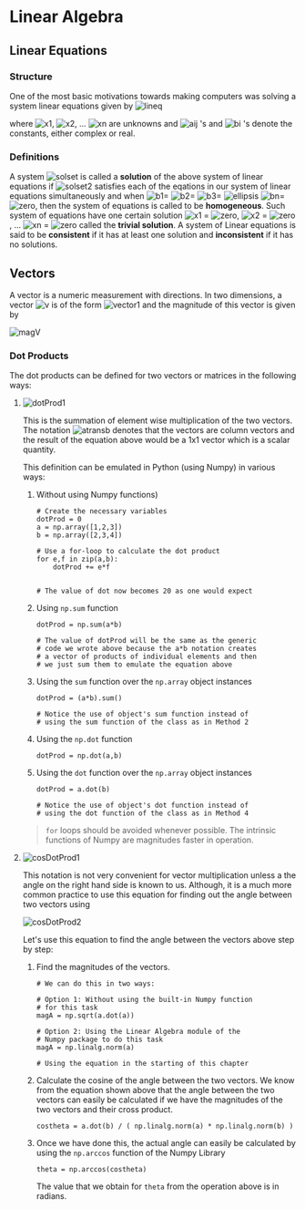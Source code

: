 # Linear Algebra

## Linear Equations

### Structure

One of the most basic motivations towards making computers was solving a system linear equations given by 
![lineq](http://mathurl.com/yacqpchy.png)

where ![x1](http://mathurl.com/2ga69bb.png), ![x2](http://mathurl.com/2cbdldp.png), ... ![xn](http://mathurl.com/3ac5npr.png) are unknowns and ![aij](http://mathurl.com/nb755rs.png) 's and ![bi](http://mathurl.com/y94hxh5j.png) 's  denote the constants, either complex or real. 

### Definitions
A system ![solset](http://mathurl.com/yc9hspko.png) is called a **solution** of the above system of linear equations if ![solset2](http://mathurl.com/yckmsc45.png) satisfies each of the eqations in our system of linear equations simultaneously and when ![b1=](http://mathurl.com/yd44a5r8.png) ![b2=](http://mathurl.com/y7l9ygqn.png) ![b3=](http://mathurl.com/y9ld77ug.png) ![ellipsis](http://mathurl.com/3dfnuhs.png) ![bn=](http://mathurl.com/y7fzg8ng.png) ![zero](http://mathurl.com/2vzzs3z.png), then the system of equations is called to be **homogeneous**. Such system of equations have one certain solution ![x1](http://mathurl.com/2ga69bb.png) = ![zero](http://mathurl.com/2vzzs3z.png), ![x2](http://mathurl.com/2cbdldp.png) = ![zero](http://mathurl.com/2vzzs3z.png), ... ![xn](http://mathurl.com/3ac5npr.png) = ![zero](http://mathurl.com/2vzzs3z.png) called the **trivial solution**. A system of Linear equations is said to be **consistent** if it has at least one solution and **inconsistent** if it has no solutions.



## Vectors

A vector is a numeric measurement with directions. In two dimensions, a vector ![v](http://mathurl.com/36zvquj.png) is of the form ![vector1](http://mathurl.com/y93w4hhl.png) and the magnitude of this vector is given by 

![magV](http://mathurl.com/y8nt6wqb.png) 

### Dot Products 

The dot products can be defined for two vectors or matrices in the following ways:

1. ![dotProd1](http://mathurl.com/y9qc43b6.png)

	This is the summation of element wise multiplication of the two vectors. The notation ![atransb](http://mathurl.com/y7wgs22g.png) denotes that the vectors are column vectors and the result of the equation above would be a 1x1 vector which is a scalar quantity. 
	
	This definition can be emulated in Python (using Numpy) in various ways:
	
	1. Without using Numpy functions)
	
		```
		# Create the necessary variables
		dotProd = 0
		a = np.array([1,2,3])
		b = np.array([2,3,4])
		
		# Use a for-loop to calculate the dot product
		for e,f in zip(a,b):
	 		dotProd += e*f
	 		
	 	
	 	# The value of dot now becomes 20 as one would expect
	 	```
	 
	2. Using `np.sum` function

		```
		dotProd = np.sum(a*b)
		
		# The value of dotProd will be the same as the generic 
		# code we wrote above because the a*b notation creates 
		# a vector of products of individual elements and then
		# we just sum them to emulate the equation above
		```
		
	3. Using the `sum` function over the `np.array` object instances

		```
		dotProd = (a*b).sum()
		
		# Notice the use of object's sum function instead of
		# using the sum function of the class as in Method 2
		```
	
	4. Using the `np.dot` function

		```
		dotProd = np.dot(a,b)
		```	
		
	5. Using the `dot` function over the `np.array` object instances

		```
		dotProd = a.dot(b)
		
		# Notice the use of object's dot function instead of
		# using the dot function of the class as in Method 4
		```
		
	> `for` loops should be avoided whenever possible. The intrinsic functions of Numpy are magnitudes faster in operation.

2. ![cosDotProd1](http://mathurl.com/ycpoyuxb.png)
	
	This notation is not very convenient for vector multiplication unless a the angle on the right hand side is known to us. Although, it is a much more common practice to use this equation for finding out the angle between two vectors using 
	
	![cosDotProd2](http://mathurl.com/yd35x774.png)
	
	Let's use this equation to find the angle between the vectors above step by step:
	
	1. Find the magnitudes of the vectors.

		```
		# We can do this in two ways:
		
		# Option 1: Without using the built-in Numpy function 
		# for this task
		magA = np.sqrt(a.dot(a))
		
		# Option 2: Using the Linear Algebra module of the 
		# Numpy package to do this task
		magA = np.linalg.norm(a)
		
		# Using the equation in the starting of this chapter
		```
		
	2. Calculate the cosine of the angle between the two vectors. We know from the equation shown above that the angle between the two vectors can easily be calculated if we have the magnitudes of the two vectors and their cross product. 

		```
		costheta = a.dot(b) / ( np.linalg.norm(a) * np.linalg.norm(b) )
		```
		
	3. Once we have done this, the actual angle can easily be calculated by using the `np.arccos` function of the Numpy Library

		```
		theta = np.arccos(costheta)
		```
		
		The value that we obtain for `theta` from the operation above is in radians.
		
